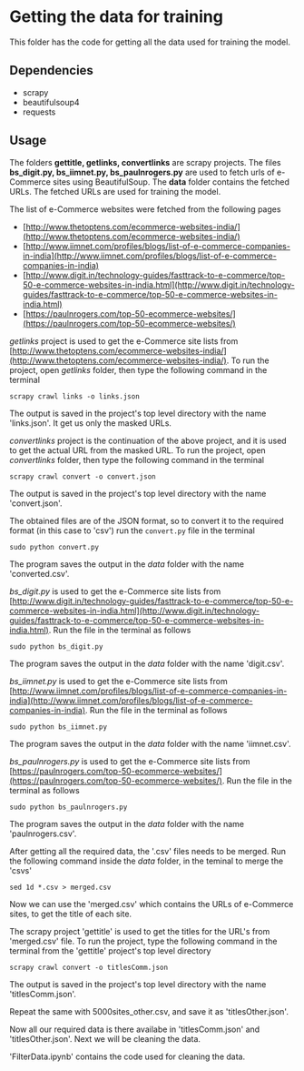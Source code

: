 # Getting the data for training
This folder has the code for getting all the data used for training the model.
## Dependencies
* scrapy
* beautifulsoup4
* requests

## Usage
The folders **gettitle, getlinks, convertlinks** are scrapy projects. The files **bs_digit.py, bs_iimnet.py, bs_paulnrogers.py** are used to fetch urls of e-Commerce sites using BeautifulSoup. The **data** folder contains the fetched URLs. The fetched URLs are used for training the model.

The list of e-Commerce websites were fetched from the following pages
* [http://www.thetoptens.com/ecommerce-websites-india/](http://www.thetoptens.com/ecommerce-websites-india/)
* [http://www.iimnet.com/profiles/blogs/list-of-e-commerce-companies-in-india](http://www.iimnet.com/profiles/blogs/list-of-e-commerce-companies-in-india)
* [http://www.digit.in/technology-guides/fasttrack-to-e-commerce/top-50-e-commerce-websites-in-india.html](http://www.digit.in/technology-guides/fasttrack-to-e-commerce/top-50-e-commerce-websites-in-india.html)
* [https://paulnrogers.com/top-50-ecommerce-websites/](https://paulnrogers.com/top-50-ecommerce-websites/)

*getlinks* project is used to get the e-Commerce site lists from [http://www.thetoptens.com/ecommerce-websites-india/](http://www.thetoptens.com/ecommerce-websites-india/). To run the project, open *getlinks* folder, then type the following command in the terminal
```
scrapy crawl links -o links.json
```
The output is saved in the project's top level directory with the name 'links.json'. It get us only the masked URLs.

*convertlinks* project is the continuation of the above project, and it is used to get the actual URL from the masked URL. To run the project, open *convertlinks* folder, then type the following command in the terminal
```
scrapy crawl convert -o convert.json
```
The output is saved in the project's top level directory with the name 'convert.json'.

The obtained files are of the JSON format, so to convert it to the required format (in this case to 'csv') run the `convert.py` file in the terminal
```
sudo python convert.py
```
The program saves the output in the *data* folder with the name 'converted.csv'.

*bs_digit.py* is used to get the e-Commerce site lists from [http://www.digit.in/technology-guides/fasttrack-to-e-commerce/top-50-e-commerce-websites-in-india.html](http://www.digit.in/technology-guides/fasttrack-to-e-commerce/top-50-e-commerce-websites-in-india.html). Run the file in the terminal as follows
```
sudo python bs_digit.py
```
The program saves the output in the *data* folder with the name 'digit.csv'.

*bs_iimnet.py* is used to get the e-Commerce site lists from [http://www.iimnet.com/profiles/blogs/list-of-e-commerce-companies-in-india](http://www.iimnet.com/profiles/blogs/list-of-e-commerce-companies-in-india). Run the file in the terminal as follows
```
sudo python bs_iimnet.py
```
The program saves the output in the *data* folder with the name 'iimnet.csv'.

*bs_paulnrogers.py* is used to get the e-Commerce site lists from [https://paulnrogers.com/top-50-ecommerce-websites/](https://paulnrogers.com/top-50-ecommerce-websites/). Run the file in the terminal as follows
```
sudo python bs_paulnrogers.py
```
The program saves the output in the *data* folder with the name 'paulnrogers.csv'.

After getting all the required data, the '.csv' files needs to be merged. Run the following command inside the *data* folder, in the teminal to merge the 'csvs'
```
sed 1d *.csv > merged.csv
```

Now we can use the 'merged.csv' which contains the URLs of e-Commerce sites, to get the title of each site.

The scrapy project 'gettitle' is used to get the titles for the URL's from 'merged.csv' file. To run the project, type the following command in the terminal from the 'gettitle' project's top level directory
```
scrapy crawl convert -o titlesComm.json
```
The output is saved in the project's top level directory with the name 'titlesComm.json'.

Repeat the same with 5000sites_other.csv, and save it as 'titlesOther.json'.

Now all our required data is there availabe in 'titlesComm.json' and 'titlesOther.json'. Next we will be cleaning the data.

'FilterData.ipynb' contains the code used for cleaning the data. 